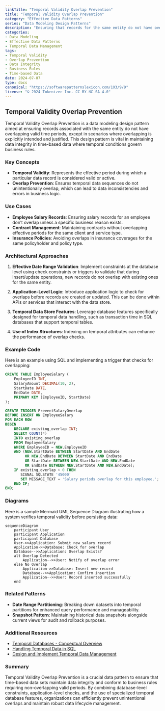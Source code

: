```yaml
---
linkTitle: "Temporal Validity Overlap Prevention"
title: "Temporal Validity Overlap Prevention"
category: "Effective Data Patterns"
series: "Data Modeling Design Patterns"
description: "Ensuring that records for the same entity do not have overlapping effective periods unless intended."
categories:
- Data Modeling
- Effective Data Patterns
- Temporal Data Management
tags:
- Temporal Validity
- Overlap Prevention
- Data Integrity
- Business Rules
- Time-based Data
date: 2024-07-07
type: docs
canonical: "https://softwarepatternslexicon.com/103/9/9"
license: "© 2024 Tokenizer Inc. CC BY-NC-SA 4.0"
---
```


## Temporal Validity Overlap Prevention

Temporal Validity Overlap Prevention is a data modeling design pattern aimed at ensuring records associated with the same entity do not have overlapping valid time periods, except in scenarios where overlapping is explicitly intended and justified. This design pattern is vital in maintaining data integrity in time-based data where temporal conditions govern business rules.

### Key Concepts

- **Temporal Validity**: Represents the effective period during which a particular data record is considered valid or active.
- **Overlap Prevention**: Ensures temporal data sequences do not unintentionally overlap, which can lead to data inconsistencies and errors in business logic.

### Use Cases

- **Employee Salary Records**: Ensuring salary records for an employee don’t overlap unless a specific business reason exists.
- **Contract Management**: Maintaining contracts without overlapping effective periods for the same client and service type.
- **Insurance Policies**: Avoiding overlaps in insurance coverages for the same policyholder and policy type.

### Architectural Approaches

1. **Effective Date Range Validation**: Implement constraints at the database level using check constraints or triggers to validate that during insert/update operations, new records do not overlap with existing ones for the same entity.

2. **Application-Level Logic**: Introduce application logic to check for overlaps before records are created or updated. This can be done within APIs or services that interact with the data store.

3. **Temporal Data Store Features**: Leverage database features specifically designed for temporal data handling, such as transaction time in SQL databases that support temporal tables.

4. **Use of Index Structures**: Indexing on temporal attributes can enhance the performance of overlap checks.

### Example Code

Here is an example using SQL and implementing a trigger that checks for overlapping:

```sql
CREATE TABLE EmployeeSalary (
    EmployeeID INT,
    SalaryAmount DECIMAL(10, 2),
    StartDate DATE,
    EndDate DATE,
    PRIMARY KEY (EmployeeID, StartDate)
);

CREATE TRIGGER PreventSalaryOverlap
BEFORE INSERT ON EmployeeSalary
FOR EACH ROW
BEGIN
    DECLARE existing_overlap INT;
    SELECT COUNT(*)
    INTO existing_overlap
    FROM EmployeeSalary
    WHERE EmployeeID = NEW.EmployeeID
    AND (NEW.StartDate BETWEEN StartDate AND EndDate
         OR NEW.EndDate BETWEEN StartDate AND EndDate
         OR StartDate BETWEEN NEW.StartDate AND NEW.EndDate
         OR EndDate BETWEEN NEW.StartDate AND NEW.EndDate);
    IF existing_overlap > 0 THEN
       SIGNAL SQLSTATE '45000'
       SET MESSAGE_TEXT = 'Salary periods overlap for this employee.';
    END IF;
END;
```

### Diagrams

Here is a sample Mermaid UML Sequence Diagram illustrating how a system verifies temporal validity before persisting data:

```mermaid
sequenceDiagram
    participant User
    participant Application
    participant Database
    User->>Application: Submit new salary record
    Application->>Database: Check for overlap
    Database-->>Application: Overlap Exists?
    alt Overlap Detected
        Application-->>User: Notify of overlap error
    else No Overlap
        Application->>Database: Insert new record
        Database-->>Application: Confirm insertion
        Application-->>User: Record inserted successfully
    end
```

### Related Patterns

- **Date Range Partitioning**: Breaking down datasets into temporal partitions for enhanced query performance and manageability.
- **Snapshot Pattern**: Maintaining historical data snapshots alongside current views for audit and rollback purposes.

### Additional Resources

- [Temporal Databases - Conceptual Overview](https://www.dataintegrationhub.com/temporal-databases)
- [Handling Temporal Data in SQL](https://www.sqltemporalfeatures.com/temporal-data-in-sql)
- [Design and Implement Temporal Data Management](https://medium.com/@datadesignpatterns/temporal-data-management-patterns)

### Summary

Temporal Validity Overlap Prevention is a crucial data pattern to ensure that time-based data sets maintain data integrity and conform to business rules requiring non-overlapping valid periods. By combining database-level constraints, application-level checks, and the use of specialized temporal database features, organizations can efficiently prevent unintentional overlaps and maintain robust data lifecycle management.
